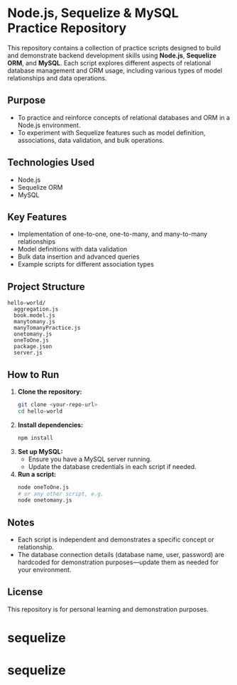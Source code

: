 # Node.js, Sequelize & MySQL Practice Repository

This repository contains a collection of practice scripts designed to build and demonstrate backend development skills using **Node.js**, **Sequelize ORM**, and **MySQL**. Each script explores different aspects of relational database management and ORM usage, including various types of model relationships and data operations.

## Purpose

- To practice and reinforce concepts of relational databases and ORM in a Node.js environment.
- To experiment with Sequelize features such as model definition, associations, data validation, and bulk operations.

## Technologies Used

- Node.js
- Sequelize ORM
- MySQL

## Key Features

- Implementation of one-to-one, one-to-many, and many-to-many relationships
- Model definitions with data validation
- Bulk data insertion and advanced queries
- Example scripts for different association types

## Project Structure

```
hello-world/
  aggregation.js
  book.model.js
  manytomany.js
  manyTomanyPractice.js
  onetomany.js
  oneToOne.js
  package.json
  server.js
```

## How to Run

1. **Clone the repository:**
   ```bash
   git clone <your-repo-url>
   cd hello-world
   ```
2. **Install dependencies:**
   ```bash
   npm install
   ```
3. **Set up MySQL:**
   - Ensure you have a MySQL server running.
   - Update the database credentials in each script if needed.
4. **Run a script:**
   ```bash
   node oneToOne.js
   # or any other script, e.g.
   node onetomany.js
   ```

## Notes

- Each script is independent and demonstrates a specific concept or relationship.
- The database connection details (database name, user, password) are hardcoded for demonstration purposes—update them as needed for your environment.

## License

This repository is for personal learning and demonstration purposes.
# sequelize
# sequelize
